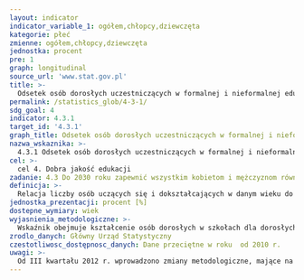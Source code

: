 ```yaml
---
layout: indicator
indicator_variable_1: ogółem,chłopcy,dziewczęta
kategorie: płeć
zmienne: ogółem,chłopcy,dziewczęta
jednostka: procent
pre: 1
graph: longitudinal
source_url: 'www.stat.gov.pl'
title: >-
  Odsetek osób dorosłych uczestniczących w formalnej i nieformalnej edukacji i szkoleniach w ciągu ostatnich 12 miesięcy
permalink: /statistics_glob/4-3-1/
sdg_goal: 4
indicator: 4.3.1
target_id: '4.3.1'
graph_title: Odsetek osób dorosłych uczestniczących w formalnej i nieformalnej edukacji i szkoleniach w ciągu ostatnich 12 miesięcy
nazwa_wskaznika: >-
  4.3.1 Odsetek osób dorosłych uczestniczących w formalnej i nieformalnej edukacji i szkoleniach w ciągu ostatnich 12 miesięcy
cel: >-
  cel 4. Dobra jakość edukacji
zadanie: 4.3 Do 2030 roku zapewnić wszystkim kobietom i mężczyznom równy, przystępny cenowo dostęp do wysokiej jakości wykształcenia technicznego, zawodowego i wyższego, w tym do wyższych uczelni
definicja: >-
  Relacja liczby osób uczących się i dokształcających w danym wieku do liczby ludności w tej samej grupie wieku.
jednostka_prezentacji: procent [%]
dostepne_wymiary: wiek
wyjasnienia_metodologiczne: >-
  Wskaźnik obejmuje kształcenie osób dorosłych w szkołach dla dorosłych, a także uzyskiwanie i uzupełnianie wiedzy ogólnej, umiejętności i kwalifikacji zawodowych w formach pozaszkolnych (w okresie 4 tygodni przed badaniem) przez osoby, które spełniły obowiązek szkolny.Wśród form kształcenia osób dorosłych można wyróżnić: kształcenie formalne – uczenie się zorganizowane instytucjonalnie poprzez udział w programach kształcenia i szkolenia prowadzących do uzyskania kwalifikacji  kształcenie pozaformalne – uczenie się zorganizowane instytucjonalnie, jednak poza programami kształcenia i szkolenia prowadzącymi do uzyskania kwalifikacji  kształcenie nieformalne – uczenie się niezorganizowane instytucjonalnie, realizowane w sposób zamierzony lub niezamierzony. Dane (przeciętne w roku) opracowano na podstawie uogólnionych wyników reprezentacyjnego Badania Aktywności Ekonomicznej Ludności (BAEL), prowadzonego w cyklu kwartalnym. Badaniem objęte są osoby będące członkami wylosowanych gospodarstw domowych w wieku 15 lat i więcej (według faktycznego miejsca zamieszkania).
zrodlo_danych: Główny Urząd Statystyczny
czestotliwosc_dostępnosc_danych: Dane przeciętne w roku  od 2010 r.
uwagi: >-
  Od III kwartału 2012 r. wprowadzono zmiany metodologiczne, mające na celu dostosowanie populacji objętej badaniem do zaleceń Eurostatu. W związku z tym od tego momentu poza zakresem badania pozostają osoby przebywające poza gospodarstwem domowym, tj. za granicą lub w gospodarstwach zbiorowego zakwaterowania 12 miesięcy lub więcej (do II kwartału 2012 r. było to powyżej 3 miesięcy).
---
```

